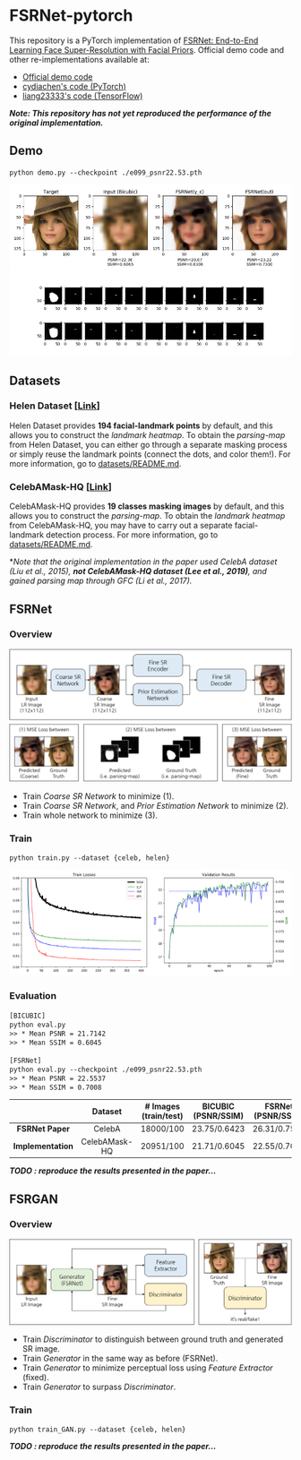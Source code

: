 # FSRNet-pytorch

This repository is a PyTorch implementation of [FSRNet: End-to-End Learning Face Super-Resolution with Facial Priors](https://arxiv.org/abs/1711.10703). Official demo code and other re-implementations available at:

* [Official demo code](https://github.com/tyshiwo/FSRNet)
* [cydiachen's code (PyTorch)](https://github.com/cydiachen/FSRNET_pytorch)
* [liang23333's code (TensorFlow)](https://github.com/liang23333/FSRNet-Tensorflow)

_**Note: This repository has not yet reproduced the performance of the original implementation.**_

## Demo

```
python demo.py --checkpoint ./e099_psnr22.53.pth
```

![](./_md/demo1.png)
![](./_md/demo2.png)

## Datasets

### Helen Dataset [[Link](http://www.ifp.illinois.edu/~vuongle2/helen/)]

Helen Dataset provides **194 facial-landmark points** by default, and this allows you to construct the *landmark heatmap*. To obtain the *parsing-map* from Helen Dataset, you can either go through a separate masking process or simply reuse the landmark points (connect the dots, and color them!). For more information, go to [datasets/README.md](./datasets/README.md).

### CelebAMask-HQ [[Link](https://github.com/switchablenorms/CelebAMask-HQ)]

CelebAMask-HQ provides **19 classes masking images** by default, and this allows you to construct the *parsing-map*. To obtain the *landmark heatmap* from CelebAMask-HQ, you may have to carry out a separate facial-landmark detection process. For more information, go to [datasets/README.md](./datasets/README.md).

**Note that the original implementation in the paper used CelebA dataset (Liu et al., 2015), **not CelebAMask-HQ dataset (Lee et al., 2019)**, and gained parsing map through GFC (Li et al., 2017).*

## FSRNet

### Overview

![](./_md/Figure_1.png)

* Train *Coarse SR Network* to minimize (1).
* Train *Coarse SR Network*, and *Prior Estimation Network* to minimize (2).
* Train whole network to minimize (3).

### Train

```
python train.py --dataset {celeb, helen}
```

<p align="center">
    <img width=50% src="./_md/plot1.png"><img width=50% src="./_md/plot2.png">
</p>

### Evaluation

```
[BICUBIC]
python eval.py
>> * Mean PSNR = 21.7142
>> * Mean SSIM = 0.6045

[FSRNet]
python eval.py --checkpoint ./e099_psnr22.53.pth
>> * Mean PSNR = 22.5537
>> * Mean SSIM = 0.7008
```

|                | Dataset       | # Images<br>(train/test) | BICUBIC<br>(PSNR/SSIM) | FSRNet<br>(PSNR/SSIM) | PSNR<br>(increased)    | SSIM<br>(increased)    |
| :-:            | :-:           | :-:        | :-:                | :-:               | :-:     | :-:     |
| __FSRNet Paper__          | CelebA        | 18000/100  | 23.75/0.6423       | 26.31/0.7522      | +10.78% | +17.11% |
| __Implementation__ | CelebAMask-HQ | 20951/100  | 21.71/0.6045       | 22.55/0.7008      |  +3.87% | +15.93% |

_**TODO : reproduce the results presented in the paper...**_

## FSRGAN

### Overview

![](./_md/Figure_2.png)

* Train *Discriminator* to distinguish between ground truth and generated SR image.
* Train *Generator* in the same way as before (FSRNet).
* Train *Generator* to minimize perceptual loss using *Feature Extractor* (fixed).
* Train *Generator* to surpass *Discriminator*.

### Train

```
python train_GAN.py --dataset {celeb, helen}
```

_**TODO : reproduce the results presented in the paper...**_
